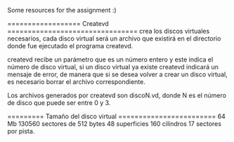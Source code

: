 Some resources for the assignment :)

================== Createvd ================================
crea los discos virtuales necesarios, cada disco virtual será
un archivo que existirá en el directorio donde fue ejecutado el programa createvd.

createvd recibe un parámetro que es un número entero y este indica el número
de disco virtual, si un disco virtual ya existe createvd indicará un mensaje de error, de manera
que si se desea volver a crear un disco virtual, es necesario borrar el archivo correspondiente.

Los archivos generados por createvd son discoN.vd, donde N es el número de disco que
puede ser entre 0 y 3.

========= Tamaño del disco virtual ========================
64 Mb
130560 sectores de 512 bytes
48 superficies 
160 cilindros 
17 sectores por pista.
